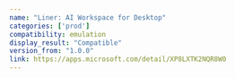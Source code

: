 ```yaml
---
name: "Liner: AI Workspace for Desktop"
categories: ['prod']
compatibility: emulation
display_result: "Compatible"
version_from: "1.0.0"
link: https://apps.microsoft.com/detail/XP8LXTK2NQR8W0
---
```

